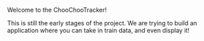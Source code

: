 Welcome to the ChooChooTracker!

This is still the early stages of the project. We are trying to build an application where you can take in train data, and even display it!
